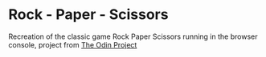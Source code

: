 # Rock - Paper - Scissors
Recreation of the classic game Rock Paper Scissors running in the browser console, project from [The Odin Project](https://www.theodinproject.com/lessons/foundations-rock-paper-scissors)
